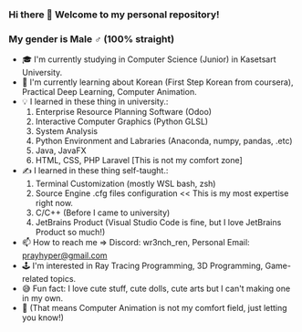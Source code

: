 ### Hi there 👋 Welcome to my personal repository!
### My gender is Male ♂️ (100% straight)
- 🎓 I'm currently studying in Computer Science (Junior) in Kasetsart University.
- 📖 I'm currently learning about Korean (First Step Korean from coursera), Practical Deep Learning, Computer Animation.
- 💡 I learned in these thing in university.:
  1. Enterprise Resource Planning Software (Odoo)
  2. Interactive Computer Graphics (Python GLSL)
  3. System Analysis
  4. Python Environment and Labraries (Anaconda, numpy, pandas, .etc)
  5. Java, JavaFX
  6. HTML, CSS, PHP Laravel [This is not my comfort zone]
- ✍️ I learned in these thing self-taught.:
  1. Terminal Customization (mostly WSL bash, zsh)
  2. Source Engine .cfg files configuration << This is my most expertise right now.
  3. C/C++ (Before I came to university)
  4. JetBrains Product (Visual Studio Code is fine, but I love JetBrains Product so much!)
- 📫 How to reach me => Discord: wr3nch_ren, Personal Email: prayhyper@gmail.com
- 🕹️ I'm interested in Ray Tracing Programming, 3D Programming, Game-related topics.
- 😅 Fun fact: I love cute stuff, cute dolls, cute arts but I can't making one in my own.
- 🔴 (That means Computer Animation is not my comfort field, just letting you know!)
<!--
**Wr3nch-ren/Wr3nch-ren** is a ✨ _special_ ✨ repository because its `README.md` (this file) appears on your GitHub profile.

Here are some ideas to get you started:

- 🔭 I’m currently working on ...
- 🌱 I’m currently learning ...
- 👯 I’m looking to collaborate on ...
- 🤔 I’m looking for help with ...
- 💬 Ask me about ...
- 📫 How to reach me: ...
- 😄 Pronouns: ...
- ⚡ Fun fact: ...
-->
